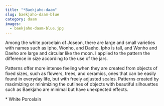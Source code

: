 ```yaml
---
title: "*Baekjaho-daam"
slug: baekjaho-daam-blue
category: daam
images:
  - baekjaho-daam-blue.jpg
---
```


Among the white porcelain of Joseon, there are large and small varieties with names such as Ipho, Wonho, and Daeho. Ipho is tall, and Wonho and Daeho are large and circular like the moon. I applied to the pattern the difference in size according to the use of the jars.

Patterns offer more intense feeling when they are created from objects of fixed sizes, such as flowers, trees, and ceramics, ones that can be easily found in everyday life, but with freely adjusted scales. Patterns created by maximizing or minimizing the outlines of objects with beautiful silhouettes such as Baekjaho are minimal but have unexpected effects.

&#x2A; White Porcelain
